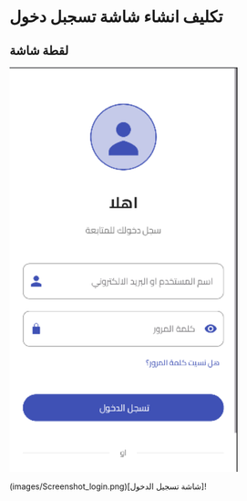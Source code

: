 # تكليف انشاء شاشة تسجبل دخول

## لقطة شاشة 
<img src="images/Screenshot_login.png" alt="شاشة تسجيل الدخول" width="400">

(images/Screenshot_login.png)[شاشة تسجيل الدخول]!

